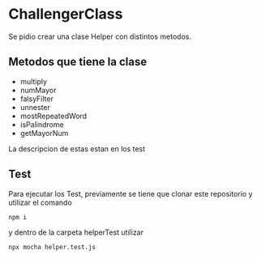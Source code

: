 # ChallengerClass

Se pidio crear una clase Helper con distintos metodos.

## Metodos que tiene la clase
 - multiply
 - numMayor
 - falsyFilter
 - unnester
 - mostRepeatedWord
 - isPalindrome
 - getMayorNum

La descripcion de estas estan en los test
## Test
Para ejecutar los Test, previamente se tiene que clonar este repositorio y utilizar el comando
```
npm i
```
y dentro de la carpeta helperTest utilizar
```
npx mocha helper.test.js
```
